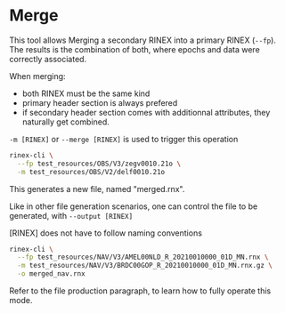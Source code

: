 Merge
=====

This tool allows Merging a secondary RINEX into a primary RINEX (`--fp`).  
The results is the combination of both, where
epochs and data were correctly associated.

When merging:

* both RINEX must be the same kind
* primary header section is always prefered
* if secondary header section comes with additionnal attributes,
they naturally get combined.

`-m [RINEX]` or `--merge [RINEX]` is used to trigger this operation

```bash
rinex-cli \
  --fp test_resources/OBS/V3/zegv0010.21o \
  -m test_resources/OBS/V2/delf0010.21o
```

This generates a new file, named "merged.rnx".

Like in other file generation scenarios, 
one can control the file to be generated, with `--output [RINEX]`

[RINEX] does not have to follow naming conventions

```bash
rinex-cli \
  --fp test_resources/NAV/V3/AMEL00NLD_R_20210010000_01D_MN.rnx \
  -m test_resources/NAV/V3/BRDC00GOP_R_20210010000_01D_MN.rnx.gz \
  -o merged_nav.rnx
```

Refer to the file production paragraph, to learn how to fully operate
this mode.
